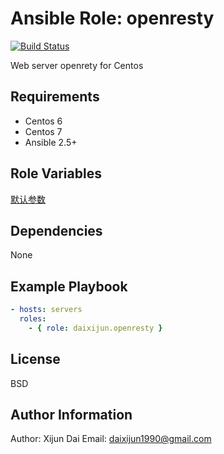 Ansible Role: openresty
=========

[![Build Status](https://travis-ci.org/daixijun/ansible-role-openresty.svg?branch=master)](https://travis-ci.org/daixijun/ansible-role-openrety)

Web server openrety for Centos

Requirements
------------

- Centos 6
- Centos 7
- Ansible 2.5+

Role Variables
--------------

[默认参数](defaults/main.yml)

Dependencies
------------

None

Example Playbook
----------------

```yaml
- hosts: servers
  roles:
    - { role: daixijun.openresty }
```

License
-------

BSD

Author Information
------------------

Author: Xijun Dai
Email: daixijun1990@gmail.com

